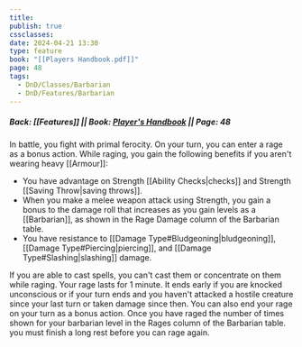 ```yaml
---
title: 
publish: true
cssclasses: 
date: 2024-04-21 13:30
type: feature
book: "[[Players Handbook.pdf]]"
page: 48
tags:
  - DnD/Classes/Barbarian
  - DnD/Features/Barbarian
---
```

##### Back: [[Features]] || Book: [Player's Handbook](https://drive.google.com/drive/folders/1O5bhpYizcIT5xxAoLOuzCRht_PVS7VSG?usp=sharing) || Page: 48

In battle, you fight with primal ferocity. On your turn, you can enter a rage as a bonus action. While raging, you gain the following benefits if you aren't wearing heavy [[Armour]]:
- You have advantage on Strength [[Ability Checks|checks]] and Strength [[Saving Throw|saving throws]].
- When you make a melee weapon attack using Strength, you gain a bonus to the damage roll that increases as you gain levels as a [[Barbarian]], as shown in the Rage Damage column of the Barbarian table.
- You have resistance to [[Damage Type#Bludgeoning|bludgeoning]], [[Damage Type#Piercing|piercing]], and [[Damage Type#Slashing|slashing]] damage.

If you are able to cast spells, you can't cast them or concentrate on them while raging. 
Your rage lasts for 1 minute. It ends early if you are knocked unconscious or if your turn ends and you haven't attacked a hostile creature since your last turn or taken damage since then. You can also end your rage on your turn as a bonus action.
Once you have raged the number of times shown for your barbarian level in the Rages column of the Barbarian table. you must finish a long rest before you can rage again.

